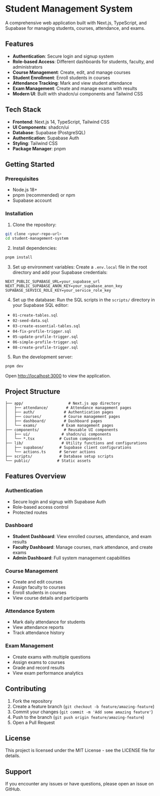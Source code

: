 # Student Management System

A comprehensive web application built with Next.js, TypeScript, and Supabase for managing students, courses, attendance, and exams.

## Features

- **Authentication**: Secure login and signup system
- **Role-based Access**: Different dashboards for students, faculty, and administrators
- **Course Management**: Create, edit, and manage courses
- **Student Enrollment**: Enroll students in courses
- **Attendance Tracking**: Mark and view student attendance
- **Exam Management**: Create and manage exams with results
- **Modern UI**: Built with shadcn/ui components and Tailwind CSS

## Tech Stack

- **Frontend**: Next.js 14, TypeScript, Tailwind CSS
- **UI Components**: shadcn/ui
- **Database**: Supabase (PostgreSQL)
- **Authentication**: Supabase Auth
- **Styling**: Tailwind CSS
- **Package Manager**: pnpm

## Getting Started

### Prerequisites

- Node.js 18+ 
- pnpm (recommended) or npm
- Supabase account

### Installation

1. Clone the repository:
```bash
git clone <your-repo-url>
cd student-management-system
```

2. Install dependencies:
```bash
pnpm install
```

3. Set up environment variables:
Create a `.env.local` file in the root directory and add your Supabase credentials:
```env
NEXT_PUBLIC_SUPABASE_URL=your_supabase_url
NEXT_PUBLIC_SUPABASE_ANON_KEY=your_supabase_anon_key
SUPABASE_SERVICE_ROLE_KEY=your_service_role_key
```

4. Set up the database:
Run the SQL scripts in the `scripts/` directory in your Supabase SQL editor:
- `01-create-tables.sql`
- `02-seed-data.sql`
- `03-create-essential-tables.sql`
- `04-fix-profile-trigger.sql`
- `05-update-profile-trigger.sql`
- `06-simple-profile-trigger.sql`
- `08-create-profile-trigger.sql`

5. Run the development server:
```bash
pnpm dev
```

Open [http://localhost:3000](http://localhost:3000) to view the application.

## Project Structure

```
├── app/                    # Next.js app directory
│   ├── attendance/        # Attendance management pages
│   ├── auth/             # Authentication pages
│   ├── courses/          # Course management pages
│   ├── dashboard/        # Dashboard pages
│   └── exams/           # Exam management pages
├── components/           # Reusable UI components
│   ├── ui/              # shadcn/ui components
│   └── *.tsx           # Custom components
├── lib/                 # Utility functions and configurations
│   ├── supabase/       # Supabase client configurations
│   └── actions.ts      # Server actions
├── scripts/            # Database setup scripts
└── public/            # Static assets
```

## Features Overview

### Authentication
- Secure login and signup with Supabase Auth
- Role-based access control
- Protected routes

### Dashboard
- **Student Dashboard**: View enrolled courses, attendance, and exam results
- **Faculty Dashboard**: Manage courses, mark attendance, and create exams
- **Admin Dashboard**: Full system management capabilities

### Course Management
- Create and edit courses
- Assign faculty to courses
- Enroll students in courses
- View course details and participants

### Attendance System
- Mark daily attendance for students
- View attendance reports
- Track attendance history

### Exam Management
- Create exams with multiple questions
- Assign exams to courses
- Grade and record results
- View exam performance analytics

## Contributing

1. Fork the repository
2. Create a feature branch (`git checkout -b feature/amazing-feature`)
3. Commit your changes (`git commit -m 'Add some amazing feature'`)
4. Push to the branch (`git push origin feature/amazing-feature`)
5. Open a Pull Request

## License

This project is licensed under the MIT License - see the LICENSE file for details.

## Support

If you encounter any issues or have questions, please open an issue on GitHub.
